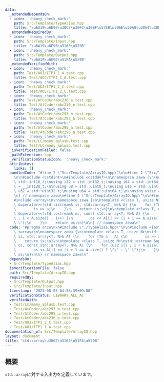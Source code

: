 ```yaml
---
data:
  _extendedDependsOn:
  - icon: ':heavy_check_mark:'
    path: Src/Template/TypeAlias.hpp
    title: "\u6A19\u6E96\u30C7\u30FC\u30BF\u578B\u306E\u30A8\u30A4\u30EA\u30A2\u30B9"
  _extendedRequiredBy:
  - icon: ':heavy_check_mark:'
    path: Src/Template/Input.hpp
    title: "\u6A19\u6E96\u5165\u529B"
  - icon: ':heavy_check_mark:'
    path: Src/Template/Output.hpp
    title: "\u6A19\u6E96\u51FA\u529B"
  _extendedVerifiedWith:
  - icon: ':heavy_check_mark:'
    path: Test/AOJ/ITP1_1_A.test.cpp
    title: Test/AOJ/ITP1_1_A.test.cpp
  - icon: ':heavy_check_mark:'
    path: Test/AOJ/ITP1_2_C.test.cpp
    title: Test/AOJ/ITP1_2_C.test.cpp
  - icon: ':heavy_check_mark:'
    path: Test/AtCoder/abc236_e.test.cpp
    title: Test/AtCoder/abc236_e.test.cpp
  - icon: ':heavy_check_mark:'
    path: Test/AtCoder/abc293_b.test.cpp
    title: Test/AtCoder/abc293_b.test.cpp
  - icon: ':heavy_check_mark:'
    path: Test/AtCoder/abc295_a.test.cpp
    title: Test/AtCoder/abc295_a.test.cpp
  - icon: ':heavy_check_mark:'
    path: Test/LC/many_aplusb.test.cpp
    title: Test/LC/many_aplusb.test.cpp
  _isVerificationFailed: false
  _pathExtension: hpp
  _verificationStatusIcon: ':heavy_check_mark:'
  attributes:
    links: []
  bundledCode: "#line 2 \"Src/Template/ArrayIO.hpp\"\n\n#line 2 \"Src/Template/TypeAlias.hpp\"\
    \n\n#include <cstdint>\n#include <cstddef>\n\nnamespace zawa {\n\nusing i16 =\
    \ std::int16_t;\nusing i32 = std::int32_t;\nusing i64 = std::int64_t;\nusing i128\
    \ = __int128_t;\n\nusing u8 = std::uint8_t;\nusing u16 = std::uint16_t;\nusing\
    \ u32 = std::uint32_t;\nusing u64 = std::uint64_t;\n\nusing usize = std::size_t;\n\
    \n} // namespace zawa\n#line 4 \"Src/Template/ArrayIO.hpp\"\n\n#include <iostream>\n\
    #include <array>\n\nnamespace zawa {\n\ntemplate <class T, usize N>\nstd::istream\
    \ &operator>>(std::istream& is, std::array<T, N>& A) {\n    for (T& a : A) {\n\
    \        is >> a;\n    }\n    return is;\n}\n\ntemplate <class T, usize N>\nstd::ostream\
    \ &operator<<(std::ostream& os, const std::array<T, N>& A) {\n    for (u32 i{}\
    \ ; i < A.size() ; i++) {\n        os << A[i] << (i + 1 == A.size() ? \"\" : \"\
    \ \");\n    }\n    return os;\n}\n\n} // namespace zawa\n"
  code: "#pragma once\n\n#include \"./TypeAlias.hpp\"\n\n#include <iostream>\n#include\
    \ <array>\n\nnamespace zawa {\n\ntemplate <class T, usize N>\nstd::istream &operator>>(std::istream&\
    \ is, std::array<T, N>& A) {\n    for (T& a : A) {\n        is >> a;\n    }\n\
    \    return is;\n}\n\ntemplate <class T, usize N>\nstd::ostream &operator<<(std::ostream&\
    \ os, const std::array<T, N>& A) {\n    for (u32 i{} ; i < A.size() ; i++) {\n\
    \        os << A[i] << (i + 1 == A.size() ? \"\" : \" \");\n    }\n    return\
    \ os;\n}\n\n} // namespace zawa\n"
  dependsOn:
  - Src/Template/TypeAlias.hpp
  isVerificationFile: false
  path: Src/Template/ArrayIO.hpp
  requiredBy:
  - Src/Template/Output.hpp
  - Src/Template/Input.hpp
  timestamp: '2023-08-05 04:55:39+09:00'
  verificationStatus: LIBRARY_ALL_AC
  verifiedWith:
  - Test/LC/many_aplusb.test.cpp
  - Test/AtCoder/abc293_b.test.cpp
  - Test/AtCoder/abc295_a.test.cpp
  - Test/AtCoder/abc236_e.test.cpp
  - Test/AOJ/ITP1_2_C.test.cpp
  - Test/AOJ/ITP1_1_A.test.cpp
documentation_of: Src/Template/ArrayIO.hpp
layout: document
title: "std::array\u306E\u5165\u51FA\u529B"
---
```


## 概要

`std::array`に対する入出力を定義しています。

